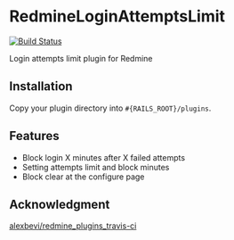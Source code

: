 # RedmineLoginAttemptsLimit

[![Build Status](https://travis-ci.org/midnightSuyama/redmine_login_attempts_limit.svg?branch=master)](https://travis-ci.org/midnightSuyama/redmine_login_attempts_limit)

Login attempts limit plugin for Redmine

## Installation

Copy your plugin directory into `#{RAILS_ROOT}/plugins`.

## Features

* Block login X minutes after X failed attempts
* Setting attempts limit and block minutes
* Block clear at the configure page

## Acknowledgment

[alexbevi/redmine_plugins_travis-ci](https://github.com/alexbevi/redmine_plugins_travis-ci.git)
